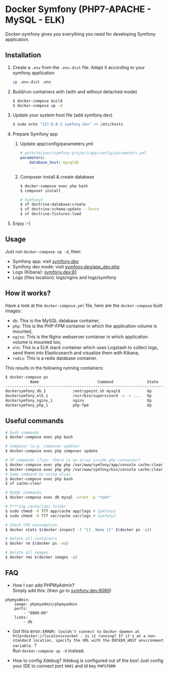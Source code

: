 # Docker Symfony (PHP7-APACHE - MySQL - ELK)

Docker-symfony gives you everything you need for developing Symfony application. 

## Installation

1. Create a `.env` from the `.env.dist` file. Adapt it according to your symfony application

    ```bash
    cp .env.dist .env
    ```

2. Build/run containers with (with and without detached mode)

    ```bash
    $ docker-compose build
    $ docker-compose up -d
    ```

3. Update your system host file (add symfony.dev)
    
    ```bash
    $ sudo echo "127.0.0.1 symfony.dev" >> /etc/hosts
    ```
        
4. Prepare Symfony app

    1. Update app/config/parameters.yml

        ```yml
        # path/to/your/symfony-project/app/config/parameters.yml
        parameters:
            database_host: mysqldb
            ...
        ```

    2. Composer install & create database

        ```bash
        $ docker-compose exec php bash
        $ composer install
        ```
           
        ```bash   
        # Symfony3
        $ sf doctrine:database:create
        $ sf doctrine:schema:update --force
        $ sf doctrine:fixtures:load
        ```

5. Enjoy :-)

## Usage

Just run `docker-compose up -d`, then:

* Symfony app: visit [symfony.dev](http://symfony.dev)  
* Symfony dev mode: visit [symfony.dev/app_dev.php](http://symfony.dev/app_dev.php)  
* Logs (Kibana): [symfony.dev:81](http://symfony.dev:81)
* Logs (files location): logs/nginx and logs/symfony

## How it works?

Have a look at the `docker-compose.yml` file, here are the `docker-compose` built images:

* `db`: This is the MySQL database container,
* `php`: This is the PHP-FPM container in which the application volume is mounted,
* `nginx`: This is the Nginx webserver container in which application volume is mounted too,
* `elk`: This is a ELK stack container which uses Logstash to collect logs, send them into Elasticsearch and visualize them with Kibana,
* `redis`: This is a redis database container.

This results in the following running containers:

```bash
$ docker-compose ps
           Name                          Command               State              Ports            
--------------------------------------------------------------------------------------------------
dockersymfony_db_1            /entrypoint.sh mysqld            Up      0.0.0.0:3306->3306/tcp      
dockersymfony_elk_1           /usr/bin/supervisord -n -c ...   Up      0.0.0.0:81->80/tcp          
dockersymfony_nginx_1         nginx                            Up      443/tcp, 0.0.0.0:80->80/tcp
dockersymfony_php_1           php-fpm                          Up      0.0.0.0:9000->9000/tcp      
```

## Useful commands

```bash
# bash commands
$ docker-compose exec php bash

# Composer (e.g. composer update)
$ docker-compose exec php composer update

# SF commands (Tips: there is an alias inside php container)
$ docker-compose exec php php /var/www/symfony/app/console cache:clear # Symfony2
$ docker-compose exec php php /var/www/symfony/bin/console cache:clear # Symfony3
# Same command by using alias
$ docker-compose exec php bash
$ sf cache:clear

# MySQL commands
$ docker-compose exec db mysql -uroot -p "root"

# F***ing cache/logs folder
$ sudo chmod -R 777 app/cache app/logs # Symfony2
$ sudo chmod -R 777 var/cache var/logs # Symfony3

# Check CPU consumption
$ docker stats $(docker inspect -f "{{ .Name }}" $(docker ps -q))

# Delete all containers
$ docker rm $(docker ps -aq)

# Delete all images
$ docker rmi $(docker images -q)
```

## FAQ

* How I can add PHPMyAdmin?  
Simply add this: (then go to [symfony.dev:8080](http://symfony.dev:8080))

```
phpmyadmin:
    image: phpmyadmin/phpmyadmin
    ports:
        - "8080:80"
    links:
        - db
```

* Got this error: `ERROR: Couldn't connect to Docker daemon at http+docker://localunixsocket - is it running?
If it's at a non-standard location, specify the URL with the DOCKER_HOST environment variable.` ?  
Run `docker-compose up -d` instead.

* How to config Xdebug?
Xdebug is configured out of the box!
Just config your IDE to connect port  `9001` and id key `PHPSTORM`